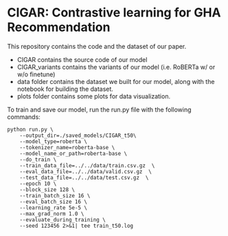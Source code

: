 # CIGAR: Contrastive learning for GHA Recommendation

This repository contains the code and the dataset of our paper.

- CIGAR contains the source code of our model
- CIGAR_variants contains the variants of our model (i.e. RoBERTa w/ or w/o finetune)
- data folder contains the dataset we built for our model, along with the notebook for building the dataset.
- plots folder contains some plots for data visualization.

To train and save our model, run the run.py file with the following commands:

```
python run.py \
    --output_dir=./saved_models/CIGAR_t50\
    --model_type=roberta \
    --tokenizer_name=roberta-base \
    --model_name_or_path=roberta-base \
    --do_train \
    --train_data_file=../../data/train.csv.gz  \
    --eval_data_file=../../data/valid.csv.gz  \
    --test_data_file=../../data/test.csv.gz  \
    --epoch 10 \
    --block_size 128 \
    --train_batch_size 16 \
    --eval_batch_size 16 \
    --learning_rate 5e-5 \
    --max_grad_norm 1.0 \
    --evaluate_during_training \
    --seed 123456 2>&1| tee train_t50.log
```
